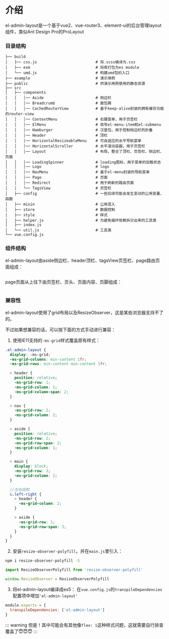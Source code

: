 # 介绍

el-admin-layout是一个基于vue2、vue-router3、element-ui的后台管理layout组件，类似Ant Design Pro的ProLayout

### 目录结构

```
├── build
│   ├── css.js                          # 将.scss编译为.css
│   ├── esm                             # 将库打包为es module
│   └── umd.js                          # 构建umd包的入口
├── example                             # 演示用例
├── public                              # 供演示用例使用的静态资源
├── src
│   ├── components
│   │   │── Aside                       # 侧边栏
│   │   │── Breadcrumb                  # 面包屑
│   │   │── CachedRouterView            # 基于keep-alive封装的拥有缓存功能的router-view
│   │   │── ContextMenu                 # 右键菜单，用于页签栏
│   │   │── ElMenu                      # 改写el-menu-item和el-submenu
│   │   │── Hamburger                   # 汉堡包，用于控制侧边栏的折叠
│   │   │── Header                      # 顶栏
│   │   │── HorizontalResizeableMenu    # 可自适应的水平导航菜单
│   │   │── HorizontalScroller          # 水平滚动容器，用于页签栏
│   │   │── Layout                      # 布局，整合了顶栏、页签栏、侧边栏、页面
│   │   │── LoadingSpinner              # loading图标，用于菜单的加载状态
│   │   │── Logo                        # logo
│   │   │── NavMenu                     # 基于el-menu封装的导航菜单
│   │   │── Page                        # 页面
│   │   │── Redirect                    # 用于刷新的路由页面
│   │   └── TagsView                    # 页签栏
│   ├── config                          # 一些后续可能会发生变动的公用变量、函数
│   ├── mixin                           # 公用混入
│   ├── store                           # 数据控制
│   ├── style                           # 样式
│   ├── helper.js                       # 为避免循环依赖拆分出来的工具类
│   ├── index.js                        
│   └── util.js                         # 工具类
└── vue.config.js
```

### 组件结构

el-admin-layout由aside侧边栏、header顶栏、tagsView页签栏、page路由页面组成：

<img :src="$withBase('/结构-总体.png')">

page页面从上往下由页签栏、页头、页面内容、页脚组成：

<img :src="$withBase('/结构-页面.png')">

### 兼容性

el-admin-layout使用了grid布局以及ResizeObserver，这是某些浏览器支持不了的。

不过如果想兼容的话，可以按下面的方式手动进行兼容：

1. 使用IE11支持的`-ms-grid`样式覆盖原有样式：
```scss
.el-admin-layout {
  display: -ms-grid;
  -ms-grid-columns: min-content 1fr;
  -ms-grid-rows: min-content min-content 1fr;

  > header {
    position: relative;
    -ms-grid-row: 1;
    -ms-grid-column: 1;
    -ms-grid-column-span: 2;
  }

  > nav {
    -ms-grid-row: 2;
    -ms-grid-column: 2;
  }

  > aside {
    position: relative;
    -ms-grid-row: 2;
    -ms-grid-row-span: 2;
    -ms-grid-column: 1;
  }

  > main {
    display: block;
    -ms-grid-row: 3;
    -ms-grid-column: 2;
  }

  //左右结构
  &.left-right {
    > header {
      -ms-grid-column: 2;
    }

    > aside {
      -ms-grid-row: 1;
      -ms-grid-row-span: 3;
    }
  }
}
```

2. 安装`resize-observer-polyfill`，并在`main.js`里引入：
```sh
npm i resize-observer-polyfill -S
```

```js
import ResizeObserverPolyfill from 'resize-observer-polyfill'

window.ResizeObserver = ResizeObserverPolyfill
```

3. 将el-admin-layout编译成es5：
在`vue.config.js`的`transpileDependencies`配置项中增加`'el-admin-layout'`
```js
module.exports = {
  transpileDependencies: ['el-admin-layout']
}
```

::: warning
但是！其中可能会有其他像`flex: 1`这种样式问题，这就需要自行排查覆盖了😇😇😇
:::
